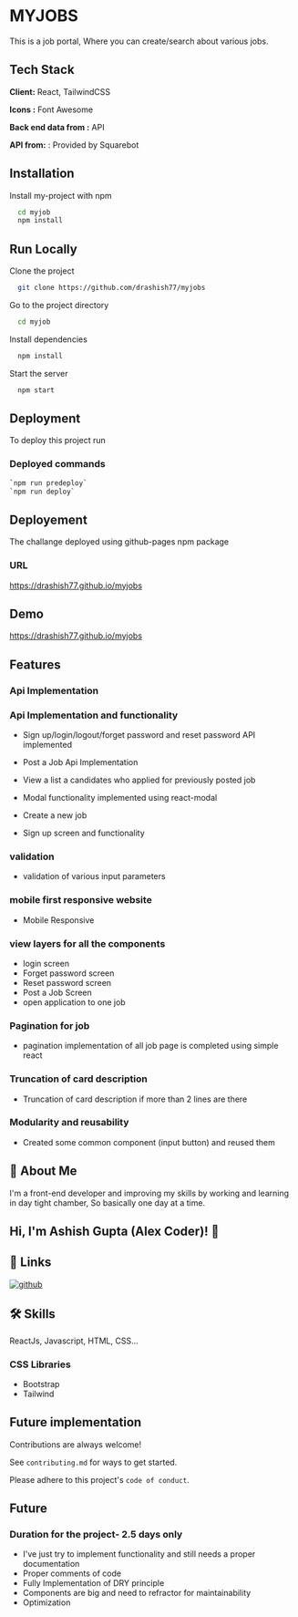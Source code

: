 # MYJOBS

This is a job portal, Where you can create/search about various jobs.

## Tech Stack

**Client:** React, TailwindCSS

**Icons :** Font Awesome

**Back end data from :** API

**API from:** : Provided by Squarebot

## Installation

Install my-project with npm

```bash
  cd myjob
  npm install
```

## Run Locally

Clone the project

```bash
  git clone https://github.com/drashish77/myjobs
```

Go to the project directory

```bash
  cd myjob
```

Install dependencies

```bash
  npm install
```

Start the server

```bash
  npm start
```

## Deployment

To deploy this project run

### Deployed commands

```bash
`npm run predeploy`
`npm run deploy`
```

## Deployement

The challange deployed using github-pages npm package

### URL

https://drashish77.github.io/myjobs

## Demo

https://drashish77.github.io/myjobs

## Features

### Api Implementation

### Api Implementation and functionality

- Sign up/login/logout/forget password and reset password API implemented
- Post a Job Api Implementation
- View a list a candidates who applied for previously posted job
- Modal functionality implemented using react-modal
- Create a new job

- Sign up screen and functionality

### validation

- validation of various input parameters

### mobile first responsive website

- Mobile Responsive

### view layers for all the components

- login screen
- Forget password screen
- Reset password screen
- Post a Job Screen
- open application to one job

### Pagination for job

- pagination implementation of all job page is completed using simple react

### Truncation of card description

- Truncation of card description if more than 2 lines are there

### Modularity and reusability

- Created some common component (input button) and reused them

## 🚀 About Me

I'm a front-end developer and improving my skills by working and learning
in day tight chamber, So basically one day at a time.

## Hi, I'm Ashish Gupta (Alex Coder)! 👋

## 🔗 Links

[![github](https://img.shields.io/badge/github-000?style=for-the-badge&logo=github&logoColor=white)](https://github.com/drashish77/)

## 🛠 Skills

ReactJs, Javascript, HTML, CSS...

### CSS Libraries

- Bootstrap
- Tailwind

## Future implementation

Contributions are always welcome!

See `contributing.md` for ways to get started.

Please adhere to this project's `code of conduct`.

## Future

### Duration for the project- 2.5 days only

- I've just try to implement functionality and still needs a proper documentation
- Proper comments of code
- Fully Implementation of DRY principle
- Components are big and need to refractor for maintainability
- Optimization

